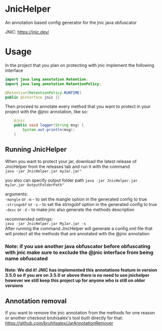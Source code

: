 # JnicHelper
An annotation based config generator for the jnic java obfuscator

JNIC: https://jnic.dev/

# Usage
In the project that you plan on protecting with jnic
implement the following interface
```java
import java.lang.annotation.Retention;
import java.lang.annotation.RetentionPolicy;

@Retention(RetentionPolicy.RUNTIME)
public @interface jnic {}
```


Then proceed to annotate every method that you want to protect
in your project with the @jnic annotation, like so:
```java
    @jnic
    public void logger(String msg) {
        System.out.println(msg);
    }
```

## Running JnicHelper
When you want to protect your jar, download the latest release of JnicHelper from the releases tab
and run it with the command  
```java -jar JnicHelper.jar myJar.jar"```

you also can specify output folder path
```java -jar JnicHelper.jar myJar.jar OutputFolderPath"```  
  
arguments:  
```-mangle``` or ```-m``` - to set the mangle option in the generated config to true  
```-stringobf``` or ```-s``` - to set the stringobf option in the generated config to true  
```-desc``` or ```-d``` - to make jnic also generate the methods description  
  
recommended settings:  
```java -jar JnicHelper.jar MyJar.jar -s ```  
After running the command JnicHelper will generate a config.xml file
that will protect all the methods that are annotated with the @jnic annotation

### Note: if you use another java obfuscator before obfuscating with jnic make sure to exclude the @jnic interface from being name obfuscated
#### Note: We did it! JNIC has implemented this annotations feature in version 3.5.0 so if you are on 3.5.0 or above there is no need to use jnichelper however we still keep this project up for anyone who is still on older versions

## Annotation removal
If you want to remove the jnic annotation from the methods
for one reason or another checkout bruhisalex's tool built
directly for that: https://github.com/bruhitsalex/JarAnnotationRemover
